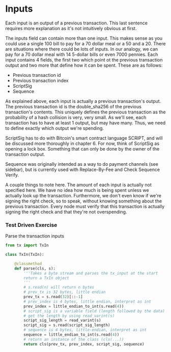 
# Inputs

Each input is an output of a previous transaction. This last sentence requires more explanation as it's not intuitively obvious at first.

The inputs field can contain more than one input. This makes sense as you could use a single 100 bill to pay for a 70 dollar meal or a 50 and a 20. There are situations where there could be lots of inputs. In our analogy, we can pay for a 70 dollar meal with 14 5-dollar bills or even 7000 pennies. Each input contains 4 fields, the first two which point ot the previous transaction output and two more that define how it can be spent. These are as follows:

* Previous transaction id
* Previous transaction index
* ScriptSig
* Sequence

As explained above, each input is actually a previous transaction's output. The previous transaction id is the double_sha256 of the previous transaction's contents. This uniquely defines the previous transaction as the probability of a hash collision is very, very small. As we'll see, each transaction has to have at least 1 output, but may have many. Thus, we need to define exactly which output we're spending.

ScriptSig has to do with Bitcoin's smart contract language SCRIPT, and will be discussed more thoroughly in chapter 6. For now, think of ScriptSig as opening a lock box. Something that can only be done by the owner of the transaction output.

Sequence was originally intended as a way to do payment channels (see sidebar), but is currently used with Replace-By-Fee and Check Sequence Verify.

A couple things to note here. The amount of each input is actually not specified here. We have no idea how much is being spent unless we actually look up the transaction. Furthermore, we don't even know if we're signing the right check, so to speak, without knowing something about the previous transaction. Every node must verify that this transaction is actually signing the right check and that they're not overspending.


### Test Driven Exercise

Parse the transaction inputs


```python
from tx import TxIn

class TxIn(TxIn):

    @classmethod
    def parse(cls, s):
        '''Takes a byte stream and parses the tx_input at the start
        return a TxIn object
        '''
        # s.read(n) will return n bytes
        # prev_tx is 32 bytes, little endian
        prev_tx = s.read(32)[::-1]
        # prev_index is 4 bytes, little endian, interpret as int
        prev_index = little_endian_to_int(s.read(4))
        # script_sig is a variable field (length followed by the data)
        # get the length by using read_varint(s)
        script_sig_length = read_varint(s)
        script_sig = s.read(script_sig_length)
        # sequence is 4 bytes, little-endian, interpret as int
        sequence = little_endian_to_int(s.read(4))
        # return an instance of the class (cls(...))
        return cls(prev_tx, prev_index, script_sig, sequence)
```
